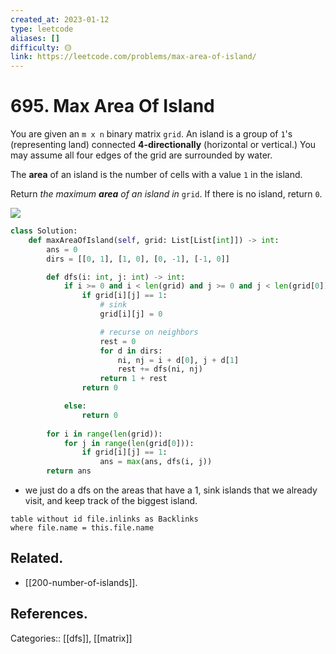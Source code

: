 ```yaml
---
created_at: 2023-01-12
type: leetcode
aliases: []
difficulty: 🟡
link: https://leetcode.com/problems/max-area-of-island/
---
```


# 695. Max Area Of Island

You are given an `m x n` binary matrix `grid`. An island is a group of `1`'s (representing land) connected **4-directionally** (horizontal or vertical.) You may assume all four edges of the grid are surrounded by water.

The **area** of an island is the number of cells with a value `1` in the island.

Return _the maximum **area** of an island in_ `grid`. If there is no island, return `0`.

![](https://assets.leetcode.com/uploads/2021/05/01/maxarea1-grid.jpg)

```python
class Solution:
    def maxAreaOfIsland(self, grid: List[List[int]]) -> int:
        ans = 0
        dirs = [[0, 1], [1, 0], [0, -1], [-1, 0]]

        def dfs(i: int, j: int) -> int:
            if i >= 0 and i < len(grid) and j >= 0 and j < len(grid[0]):
                if grid[i][j] == 1:
                    # sink
                    grid[i][j] = 0

                    # recurse on neighbors 
                    rest = 0
                    for d in dirs:
                        ni, nj = i + d[0], j + d[1]
                        rest += dfs(ni, nj)
                    return 1 + rest
                return 0

            else:
                return 0
        
        for i in range(len(grid)):
            for j in range(len(grid[0])):
                if grid[i][j] == 1:
                    ans = max(ans, dfs(i, j))
        return ans
```

- we just do a dfs on the areas that have a 1, sink islands that we already visit, and keep track of the biggest island.

```dataview
table without id file.inlinks as Backlinks
where file.name = this.file.name
```

## Related.

- [[200-number-of-islands]].

## References.

Categories:: [[dfs]], [[matrix]]
